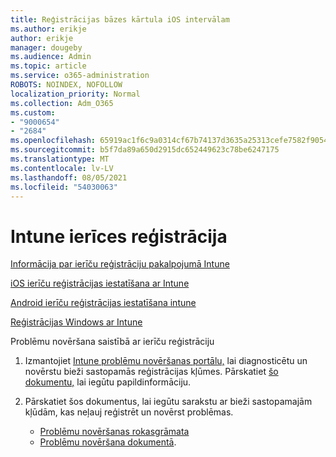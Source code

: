 ```yaml
---
title: Reģistrācijas bāzes kārtula iOS intervālam
ms.author: erikje
author: erikje
manager: dougeby
ms.audience: Admin
ms.topic: article
ms.service: o365-administration
ROBOTS: NOINDEX, NOFOLLOW
localization_priority: Normal
ms.collection: Adm_O365
ms.custom:
- "9000654"
- "2684"
ms.openlocfilehash: 65919ac1f6c9a0314cf67b74137d3635a25313cefe7582f905466e2e31387842
ms.sourcegitcommit: b5f7da89a650d2915dc652449623c78be6247175
ms.translationtype: MT
ms.contentlocale: lv-LV
ms.lasthandoff: 08/05/2021
ms.locfileid: "54030063"
---
```

# <a name="intune-device-enrollment"></a>Intune ierīces reģistrācija

[Informācija par ierīču reģistrāciju pakalpojumā Intune](https://docs.microsoft.com/intune/enrollment/device-enrollment)

[iOS ierīču reģistrācijas iestatīšana ar Intune](https://docs.microsoft.com/intune/enrollment/ios-enroll)

[Android ierīču reģistrācijas iestatīšana intune](https://docs.microsoft.com/intune/android-enroll)

[Reģistrācijas Windows ar Intune](https://docs.microsoft.com/intune/windows-enroll)

Problēmu novēršana saistībā ar ierīču reģistrāciju

1. Izmantojiet [Intune problēmu novēršanas portālu,](https://devicemanagement.microsoft.com/#blade/Microsoft_Intune_DeviceSettings/TroubleshootBlade) lai diagnosticētu un novērstu bieži sastopamās reģistrācijas kļūmes. Pārskatiet [šo dokumentu,](https://docs.microsoft.com/intune/help-desk-operators) lai iegūtu papildinformāciju.

2. Pārskatiet šos dokumentus, lai iegūtu sarakstu ar bieži sastopamajām kļūdām, kas neļauj reģistrēt un novērst problēmas.
    - [Problēmu novēršanas rokasgrāmata](https://support.microsoft.com/help/4469913/troubleshooting-windows-device-enrollment-problems-in-microsoft-intune)
    - [Problēmu novēršana dokumentā](https://docs.microsoft.com/intune/troubleshoot-device-enrollment-in-intune).
